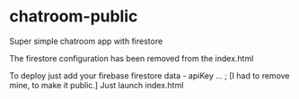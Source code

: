 # chatroom-public
Super simple chatroom app with firestore

The firestore configuration has been removed from the index.html

To deploy just add your firebase firestore data - apiKey ... ; [I had to remove mine, to make it public.]
Just launch index.html

